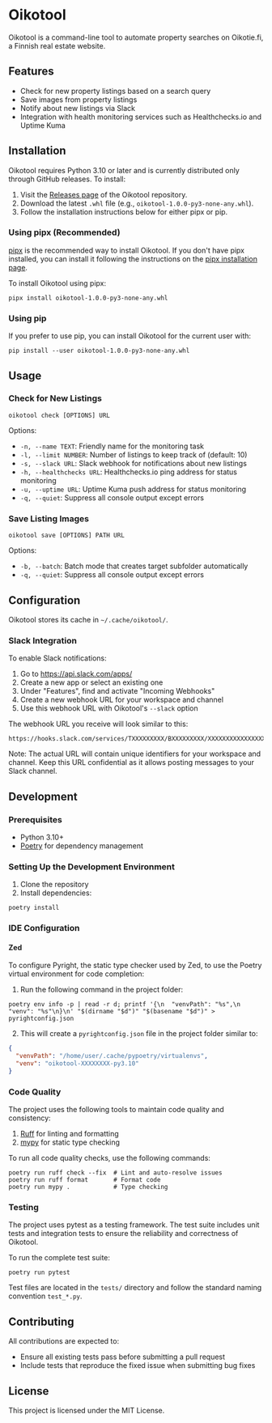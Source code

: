 # Oikotool

Oikotool is a command-line tool to automate property searches on Oikotie.fi, a Finnish
real estate website.

## Features

- Check for new property listings based on a search query
- Save images from property listings
- Notify about new listings via Slack
- Integration with health monitoring services such as Healthchecks.io and Uptime Kuma

## Installation

Oikotool requires Python 3.10 or later and is currently distributed only through GitHub
releases. To install:

1. Visit the [Releases page](https://github.com/jakan0/oikotool/releases) of the
   Oikotool repository.
2. Download the latest `.whl` file (e.g., `oikotool-1.0.0-py3-none-any.whl`).
3. Follow the installation instructions below for either pipx or pip.

### Using pipx (Recommended)

[pipx](https://pipx.pypa.io/stable/) is the recommended way to install Oikotool. If you
don't have pipx installed, you can install it following the instructions on the [pipx
installation page](https://pipx.pypa.io/stable/installation/).

To install Oikotool using pipx:

```shell
pipx install oikotool-1.0.0-py3-none-any.whl
```

### Using pip

If you prefer to use pip, you can install Oikotool for the current user with:

```shell
pip install --user oikotool-1.0.0-py3-none-any.whl
```

## Usage

### Check for New Listings

```shell
oikotool check [OPTIONS] URL
```

Options:

- `-n, --name TEXT`: Friendly name for the monitoring task
- `-l, --limit NUMBER`: Number of listings to keep track of (default: 10)
- `-s, --slack URL`: Slack webhook for notifications about new listings
- `-h, --healthchecks URL`: Healthchecks.io ping address for status monitoring
- `-u, --uptime URL`: Uptime Kuma push address for status monitoring
- `-q, --quiet`: Suppress all console output except errors

### Save Listing Images

```shell
oikotool save [OPTIONS] PATH URL
```

Options:

- `-b, --batch`: Batch mode that creates target subfolder automatically
- `-q, --quiet`: Suppress all console output except errors

## Configuration

Oikotool stores its cache in `~/.cache/oikotool/`.

### Slack Integration

To enable Slack notifications:

1. Go to https://api.slack.com/apps/
2. Create a new app or select an existing one
3. Under "Features", find and activate "Incoming Webhooks"
4. Create a new webhook URL for your workspace and channel
5. Use this webhook URL with Oikotool's `--slack` option

The webhook URL you receive will look similar to this:

```
https://hooks.slack.com/services/TXXXXXXXXX/BXXXXXXXXX/XXXXXXXXXXXXXXXXXXXXXXXX
```

Note: The actual URL will contain unique identifiers for your workspace and channel.
Keep this URL confidential as it allows posting messages to your Slack channel.

## Development

### Prerequisites

- Python 3.10+
- [Poetry](https://python-poetry.org/) for dependency management

### Setting Up the Development Environment

1. Clone the repository
2. Install dependencies:

```shell
poetry install
```

### IDE Configuration

#### Zed

To configure Pyright, the static type checker used by Zed, to use the Poetry virtual
environment for code completion:

1. Run the following command in the project folder:

```shell
poetry env info -p | read -r d; printf '{\n  "venvPath": "%s",\n  "venv": "%s"\n}\n' "$(dirname "$d")" "$(basename "$d")" > pyrightconfig.json
```

2. This will create a `pyrightconfig.json` file in the project folder similar to:

```json
{
  "venvPath": "/home/user/.cache/pypoetry/virtualenvs",
  "venv": "oikotool-XXXXXXXX-py3.10"
}
```

### Code Quality

The project uses the following tools to maintain code quality and consistency:

1. [Ruff](https://docs.astral.sh/ruff/) for linting and formatting
2. [mypy](https://mypy-lang.org/) for static type checking

To run all code quality checks, use the following commands:

```shell
poetry run ruff check --fix  # Lint and auto-resolve issues
poetry run ruff format       # Format code
poetry run mypy .            # Type checking
```

### Testing

The project uses pytest as a testing framework. The test suite includes unit tests and
integration tests to ensure the reliability and correctness of Oikotool.

To run the complete test suite:

```shell
poetry run pytest
```

Test files are located in the `tests/` directory and follow the standard naming
convention `test_*.py`.

## Contributing

All contributions are expected to:

- Ensure all existing tests pass before submitting a pull request
- Include tests that reproduce the fixed issue when submitting bug fixes

## License

This project is licensed under the MIT License.
